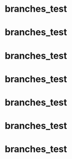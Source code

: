 # branches_test
# branches_test
# branches_test
# branches_test
# branches_test
# branches_test
# branches_test
